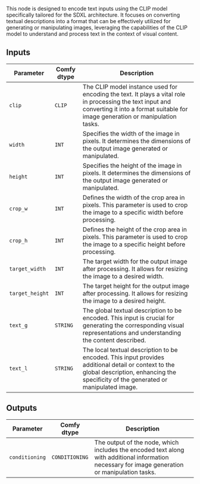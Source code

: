 This node is designed to encode text inputs using the CLIP model specifically tailored for the SDXL architecture. It focuses on converting textual descriptions into a format that can be effectively utilized for generating or manipulating images, leveraging the capabilities of the CLIP model to understand and process text in the context of visual content.

## Inputs

| Parameter | Comfy dtype | Description |
| --- | --- | --- |
| `clip` | `CLIP` | The CLIP model instance used for encoding the text. It plays a vital role in processing the text input and converting it into a format suitable for image generation or manipulation tasks. |
| `width` | `INT` | Specifies the width of the image in pixels. It determines the dimensions of the output image generated or manipulated. |
| `height` | `INT` | Specifies the height of the image in pixels. It determines the dimensions of the output image generated or manipulated. |
| `crop_w` | `INT` | Defines the width of the crop area in pixels. This parameter is used to crop the image to a specific width before processing. |
| `crop_h` | `INT` | Defines the height of the crop area in pixels. This parameter is used to crop the image to a specific height before processing. |
| `target_width` | `INT` | The target width for the output image after processing. It allows for resizing the image to a desired width. |
| `target_height` | `INT` | The target height for the output image after processing. It allows for resizing the image to a desired height. |
| `text_g` | `STRING` | The global textual description to be encoded. This input is crucial for generating the corresponding visual representations and understanding the content described. |
| `text_l` | `STRING` | The local textual description to be encoded. This input provides additional detail or context to the global description, enhancing the specificity of the generated or manipulated image. |

## Outputs

| Parameter | Comfy dtype | Description |
| --- | --- | --- |
| `conditioning` | `CONDITIONING` | The output of the node, which includes the encoded text along with additional information necessary for image generation or manipulation tasks. |
